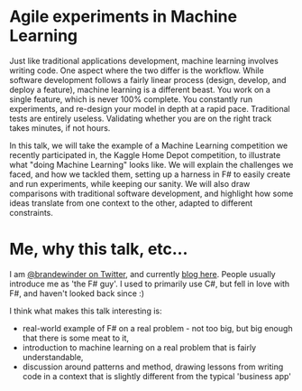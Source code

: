 # Agile experiments in Machine Learning

Just like traditional applications development, machine learning involves writing code. One aspect where the two differ is the workflow. While software development follows a fairly linear process (design, develop, and deploy a feature), machine learning is a different beast. You work on a single feature, which is never 100% complete. You constantly run experiments, and re-design your model in depth at a rapid pace. Traditional tests are entirely useless. Validating whether you are on the right track takes minutes, if not hours.

In this talk, we will take the example of a Machine Learning competition we recently participated in, the Kaggle Home Depot competition, to illustrate what "doing Machine Learning" looks like. We will explain the challenges we faced, and how we tackled them, setting up a harness in F# to easily create and run experiments, while keeping our sanity. We will also draw comparisons with traditional software development, and highlight how some ideas translate from one context to the other, adapted to different constraints.

# Me, why this talk, etc...

I am [@brandewinder on Twitter](https://twitter.com/brandewinder), and currently [blog here](http://brandewinder.com/). People usually introduce me as 'the F# guy'. I used to primarily use C#, but fell in love with F#, and haven't looked back since :)

I think what makes this talk interesting is:
* real-world example of F# on a real problem - not too big, but big enough that there is some meat to it,
* introduction to machine learning on a real problem that is fairly understandable,
* discussion around patterns and method, drawing lessons from writing code in a context that is slightly different from the typical 'business app'
